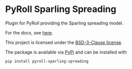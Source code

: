 # PyRoll Sparling Spreading

Plugin for PyRoll providing the Sparling spreading model.

For the docs, see [here](docs/docs.pdf).

This project is licensed under the [BSD-3-Clause license](LICENSE).

The package is available via [PyPi](https://pypi.org/project/pyroll-sparling-spreading/) and can be installed with
    
    pip install pyroll-sparling-spreading